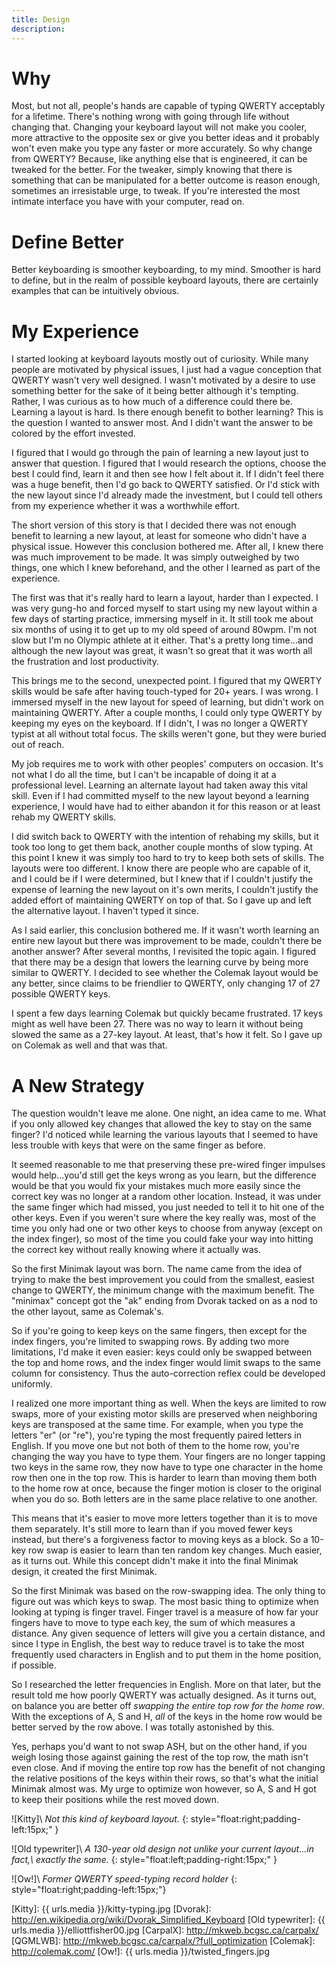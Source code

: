 ```yaml
---
title: Design
description:
---
```


Why
===

Most, but not all, people's hands are capable of typing QWERTY
acceptably for a lifetime.  There's nothing wrong with going through
life without changing that.  Changing your keyboard layout will not make
you cooler, more attractive to the opposite sex or give you better ideas
and it probably won't even make you type any faster or more accurately.
So why change from QWERTY?  Because, like anything else that is
engineered, it can be tweaked for the better.  For the tweaker, simply
knowing that there is something that can be manipulated for a better
outcome is reason enough, sometimes an irresistable urge, to tweak.  If
you're interested the most intimate interface you have with your
computer, read on.

Define Better
=============

Better keyboarding is smoother keyboarding, to my mind.  Smoother is
hard to define, but in the realm of possible keyboard layouts, there are
certainly examples that can be intuitively obvious.  

My Experience
=============

I started looking at keyboard layouts mostly out of curiosity.  While
many people are motivated by physical issues, I just had a vague
conception that QWERTY wasn't very well designed.  I wasn't motivated by
a desire to use something better for the sake of it being better
although it's tempting.  Rather, I was curious as to how much of a
difference could there be.  Learning a layout is hard.  Is there enough
benefit to bother learning?  This is the question I wanted to answer
most.  And I didn't want the answer to be colored by the effort
invested.

I figured that I would go through the pain of learning a new layout just
to answer that question.  I figured that I would research the options,
choose the best I could find, learn it and then see how I felt about it.
If I didn't feel there was a huge benefit, then I'd go back to QWERTY
satisfied.  Or I'd stick with the new layout since I'd already made the
investment, but I could tell others from my experience whether it was a
worthwhile effort.

The short version of this story is that I decided there was not enough
benefit to learning a new layout, at least for someone who didn't have a
physical issue.  However this conclusion bothered me.  After all, I
knew there was much improvement to be made.  It was simply outweighed
by two things, one which I knew beforehand, and the other I learned as
part of the experience.

The first was that it's really hard to learn a layout, harder than I
expected.  I was very gung-ho and forced myself to start using my new
layout within a few days of starting practice, immersing myself in it.
It still took me about six months of using it to get up to my old speed
of around 80wpm.  I'm not slow but I'm no Olympic athlete at it either.
That's a pretty long time...and although the new layout was great, it
wasn't so great that it was worth all the frustration and lost
productivity.

This brings me to the second, unexpected point.  I figured that my
QWERTY skills would be safe after having touch-typed for 20+ years.  I
was wrong.  I immersed myself in the new layout for speed of learning,
but didn't work on maintaining QWERTY.  After a couple months, I
could only type QWERTY by keeping my eyes on the keyboard.  If I
didn't, I was no longer a QWERTY typist at all without total focus.
The skills weren't gone, but they were buried out of reach.

My job requires me to work with other peoples' computers on occasion.
It's not what I do all the time, but I can't be incapable of doing it
at a professional level.  Learning an alternate layout had taken away
this vital skill.  Even if I had committed myself to the new layout
beyond a learning experience, I would have had to either abandon it for
this reason or at least rehab my QWERTY skills.

I did switch back to QWERTY with the intention of rehabing my skills,
but it took too long to get them back, another couple months of slow
typing.  At this point I knew it was simply too hard to try to keep
both sets of skills.  The layouts were too different.  I know there
are people who are capable of it, and I could be if I were determined,
but I knew that if I couldn't justify the expense of learning the new
layout on it's own merits, I couldn't justify the added effort of
maintaining QWERTY on top of that.  So I gave up and left the
alternative layout.  I haven't typed it since.

As I said earlier, this conclusion bothered me.  If it wasn't worth
learning an entire new layout but there was improvement to be made,
couldn't there be another answer?  After several months, I revisited the
topic again.  I figured that there may be a design that lowers the
learning curve by being more similar to QWERTY.  I decided to see
whether the Colemak layout would be any better, since claims to be
friendlier to QWERTY, only changing 17 of 27 possible QWERTY keys.

I spent a few days learning Colemak but quickly became frustrated.  17
keys might as well have been 27.  There was no way to learn it without
being slowed the same as a 27-key layout.  At least, that's how it felt.
So I gave up on Colemak as well and that was that.

A New Strategy
==============

The question wouldn't leave me alone.  One night, an idea came to me.
What if you only allowed key changes that allowed the key to stay on the
same finger?  I'd noticed while learning the various layouts that I
seemed to have less trouble with keys that were on the same finger as
before.

It seemed reasonable to me that preserving these pre-wired finger
impulses would help...you'd still get the keys wrong as you learn, but
the difference would be that you would fix your mistakes much more
easily since the correct key was no longer at a random other location.
Instead, it was under the same finger which had missed, you just needed
to tell it to hit one of the other keys.  Even if you weren't sure where
the key really was, most of the time you only had one or two other keys
to choose from anyway (except on the index finger), so most of the time
you could fake your way into hitting the correct key without really
knowing where it actually was.

So the first Minimak layout was born.  The name came from the idea of
trying to make the best improvement you could from the smallest, easiest
change to QWERTY, the minimum change with the maximum benefit.  The
"minimax" concept got the "ak" ending from Dvorak tacked on as a nod to
the other layout, same as Colemak's.

So if you're going to keep keys on the same fingers, then except for the
index fingers, you're limited to swapping rows.  By adding two more
limitations, I'd make it even easier: keys could only be swapped between
the top and home rows, and the index finger would limit swaps to the
same column for consistency.  Thus the auto-correction reflex could be
developed uniformly.

I realized one more important thing as well.  When the keys are limited
to row swaps, more of your existing motor skills are preserved when
neighboring keys are transposed at the same time.  For example, when you
type the letters "er" (or "re"), you're typing the most frequently
paired letters in English.  If you move one but not both of them to the
home row, you're changing the way you have to type them.  Your fingers
are no longer tapping two keys in the same row, they now have to type
one character in the home row then one in the top row.  This is harder
to learn than moving them both to the home row at once, because the
finger motion is closer to the original when you do so.  Both letters
are in the same place relative to one another.

This means that it's easier to move more letters together than it is to
move them separately.  It's still more to learn than if you moved fewer
keys instead, but there's a forgiveness factor to moving keys as a
block.  So a 10-key row swap is easier to learn than ten random key
changes.  Much easier, as it turns out.  While this concept didn't make
it into the final Minimak design, it created the first Minimak.

So the first Minimak was based on the row-swapping idea.  The only thing
to figure out was which keys to swap.  The most basic thing to optimize
when looking at typing is finger travel.  Finger travel is a measure of
how far your fingers have to move to type each key, the sum of which
measures a distance.  Any given sequence of letters will give you a
certain distance, and since I type in English, the best way to reduce
travel is to take the most frequently used characters in English and to
put them in the home position, if possible.

So I researched the letter frequencies in English.  More on that later,
but the result told me how poorly QWERTY was actually designed.  As
it turns out, on balance you are better off _swapping the entire top
row for the home row_.  With the exceptions of A, S and H, _all_ of
the keys in the home row would be better served by the row above.  I
was totally astonished by this.

Yes, perhaps you'd want to not swap ASH, but on the other hand, if you
weigh losing those against gaining the rest of the top row, the math
isn't even close.  And if moving the entire top row has the benefit of
not changing the relative positions of the keys within their rows, so
that's what the initial Minimak almost was.  My urge to optimize won
however, so A, S and H got to keep their positions while the rest moved
down.

![Kitty]\\
_Not this kind of keyboard layout._
{: style="float:right;padding-left:15px;" }

![Old typewriter]\\
_A 130-year old design not unlike your current layout...in fact,\\
exactly the same._
{: style="float:left;padding-right:15px;" }

![Ow!]\\
_Former QWERTY speed-typing record holder_ 
{: style="float:right;padding-left:15px;"}

[Kitty]: {{ urls.media }}/kitty-typing.jpg
[Dvorak]: http://en.wikipedia.org/wiki/Dvorak_Simplified_Keyboard
[Old typewriter]: {{ urls.media }}/elliottfisher00.jpg
[CarpalX]: http://mkweb.bcgsc.ca/carpalx/
[QGMLWB]: http://mkweb.bcgsc.ca/carpalx/?full_optimization
[Colemak]: http://colemak.com/
[Ow!]: {{ urls.media }}/twisted_fingers.jpg
